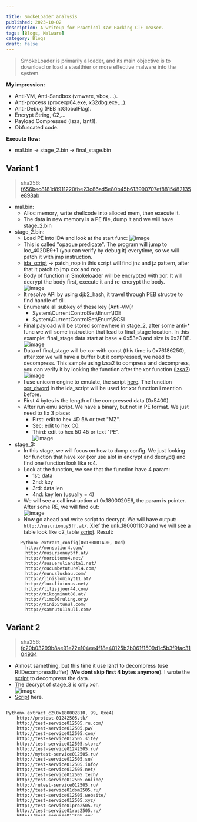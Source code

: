 ```yaml
---

title: SmokeLoader analysis
published: 2023-10-02
description: A writeup for Practical Car Hacking CTF Teaser.
tags: [Blogs, Malware]
category: Blogs
draft: false
---
```


> SmokeLoader is primarily a loader, and its main objective is to download or load a stealthier or more effective malware into the system.

**My impression:**
  + Anti-VM, Anti-Sandbox (vmware, vbox,...).
  + Anti-process (procexp64.exe, x32dbg.exe,...).
  + Anti-Debug (PEB ntGlobalFlag).
  + Encrypt String, C2,...
  + Payload Compressed (lsza, lznt1).
  + Obfuscated code.

**Execute flow:**
  + mal.bin -> stage_2.bin -> final_stage.bin

## Variant 1
  > sha256: [f656bec8181d8911220fbe23c86ad5e80b45b613990707ef8815482135e898ab](https://www.virustotal.com/gui/file/cef4f5f561b5c481c67e0a9a3dd751d18d696b61c7a5dab5ebb29535093741b4)
  - mal.bin:
    - Alloc memory, write shellcode into alloced mem, then execute it.
    - The data in new memory is a PE file, dump it and we will have stage_2.bin
  - stage_2.bin:
    - Load PE into IDA and look at the start func:
      ![image](pic/variant_1_start.png)
    - This is called ["opaque predicate"](https://en.wikipedia.org/wiki/Opaque_predicate). The program will jump to loc_402DE9+1 (you can verify by debug it) everytime, so we will patch it with jmp instruction.
    - [ida_script](https://github.com/AnduinBrian/malware_adventure/blob/SmokeLoader/SmokeLoader/ida_script_universal/ida_script.py#L12) -> patch_nop in this script will find jnz and jz pattern, after that it patch to jmp xxx and nop.
    - Body of function in Smokeloader will be encrypted with xor. It will decrypt the body first, execute it and re-encrypt the body. <br>
    ![image](pic/variant_1_func.png)
    - It resolve API by using djb2_hash, it travel through PEB structre to find handle of dll.
    - Enumerate all subkey of these key (Anti-VM):
      - System\CurrentControlSet\Enum\IDE
      - System\CurrentControlSet\Enum\SCSI
    - Final payload will be stored somewhere in stage_2, after some anti-* func we will some instruction that lead to final_stage location. In this example: final_stage data start at base + 0x53e3 and size is 0x2FDE.<br>
    ![image](pic/variant_1_size.png)
    - Data of final_stage will be xor with const (this time is 0x76186250), after xor we will have a buffer but it compressed, we need to decompress. This sample using lzsa2 to compress and decompress, you can verify it by looking the function after the xor function ([lzsa2](https://www.manhunter.ru/assembler/1593_raspakovka_dannih_v_formate_lzsa1_i_lzsa2_na_assemblere.html)) <br>
    ![image](pic/variant_1_lzsa2.png)
    - I use unicorn engine to emulate, the script [here](https://github.com/AnduinBrian/malware_adventure/blob/SmokeLoader/SmokeLoader/variant%201/Scripts/ida_uc_emu.py). The function [xor_dword](https://github.com/AnduinBrian/malware_adventure/blob/SmokeLoader/SmokeLoader/ida_script_universal/ida_script.py#L38) in the ida_script will be used for xor function i mention before.
    - First 4 bytes is the length of the compressed data (0x5400).
    - After run emu script. We have a binary, but not in PE format. We just need to fix 3 place:
      - First: edit to hex 4D 5A or text "MZ".
      - Sec: edit to hex C0.
      - Third: edit to hex 50 45 or text "PE". <br>
   ![image](pic/variant_1_pe.png)
  - stage_3:
    - In this stage, we will focus on how to dump config. We just looking for function that have xor (xor use alot in encrypt and decrypt) and find one function look like rc4.
    - Look at the function, we see that the function have 4 param:
      - 1st: data
      - 2nd: key
      - 3rd: data len
      - 4nd: key len (usually = 4) 
    - We will see a call instruction at 0x1800020E6, the param is pointer. After some RE, we will find out:<br>
      ![image](pic/variant_1_structure.png)
    - Now go ahead and write script to decrypt. We will have output: ```http://nusurionuy5ff.at/```. Xref the unk_1800011C0 and we will see a table look like c2_table [script](https://github.com/AnduinBrian/malware_adventure/blob/SmokeLoader/SmokeLoader/variant%201/Scripts/extract_conf.py#L29). Result:
    ```
      Python> extract_config(0x180001A90, 0xd)
        http://monsutiur4.com/
        http://nusurionuy5ff.at/
        http://moroitomo4.net/
        http://susuerulianita1.net/
        http://cucumbetuturel4.com/
        http://nunuslushau.com/
        http://linislominyt11.at/
        http://luxulixionus.net/
        http://lilisjjoer44.com/
        http://nikogminut88.at/
        http://limo00ruling.org/
        http://mini55tunul.com/
        http://samnutu11nuli.com/
    ```
    
## Variant 2
> sha256: [fc20b03299b8ae91e72e104ee4f18e40125b2b061f1509d1c5b3f9fac3104934](https://www.virustotal.com/gui/file/fc20b03299b8ae91e72e104ee4f18e40125b2b061f1509d1c5b3f9fac3104934)
  - Almost samething, but this time it use lznt1 to decompress (use RtlDecompressBuffer) (**We dont skip first 4 bytes anymore**). I wrote the [script](https://github.com/AnduinBrian/malware_adventure/blob/SmokeLoader/SmokeLoader/variant%202/Scripts/lznt1_decompress.py) to decompress the data.
  - The decrypt of stage_3 is only xor. <br>
  ![image](pic/variant_2_structure.png)
  - [Script](https://github.com/AnduinBrian/malware_adventure/blob/SmokeLoader/SmokeLoader/variant%202/Scripts/extract_config.py) here.
  
<div style="height: 300px; overflow-y: scroll;border: none">

```console
Python> extract_c2(0x180002810, 99, 0xe4)
    http://protest-01242505.tk/
    http://test-service012505.ru.com/
    http://test-service012505.pw/
    http://test-service012505.com/
    http://test-service012505.site/
    http://test-service012505.store/
    http://test-service01242505.ru/
    http://mytest-service012505.ru/
    http://test-service012505.su/
    http://test-service012505.info/
    http://test-service012505.net/
    http://test-service012505.tech/
    http://test-service012505.online/
    http://rutest-service012505.ru/
    http://test-service01dom2505.ru/
    http://test-service012505.website/
    http://test-service012505.xyz/
    http://test-service01pro2505.ru/
    http://test-service01rus2505.ru/
    http://test-service012505.eu/
    http://test-service012505.press/
    http://protest-service012505.ru/
    http://rustest-service012505.ru/
    http://test-service012505.net2505.ru/
    http://test-service012505.space/
    http://domtest-service012505.ru/
    http://mirtest-service012505.ru/
    http://test-service012505.org2505.ru/
    http://test-service012505.pp2505.ru/
    http://test-service012505.pro/
    http://test-service012505.host/
    http://test-service012505.fun/
    http://mostest-service012505.ru/
    http://toptest-service012505.ru/
    http://alltest-service012505.ru/
    http://vsetest-service012505.ru/
    http://newtest-service012505.ru/
    http://biotest-service012505.ru/
    http://test-service01shop2505.ru/
    http://test-service01info2505.ru/
    http://test-service01plus2505.ru/
    http://test-service01club2505.ru/
    http://test-service01torg2505.ru/
    http://test-service01land2505.ru/
    http://test-service01life2505.ru/
    http://test-service01blog2505.ru/
    http://megatest-service012505.ru/
    http://infotest-service012505.ru/
    http://besttest-service012505.ru/
    http://shoptest-service012505.ru/
    http://kupitest-service012505.ru/
    http://proftest-service012505.ru/
    http://clubtest-service012505.ru/
    http://mytest-service01242505.ru/
    http://rutest-service01242505.ru/
    http://test-service01stroy2505.ru/
    http://test-service01forum2505.ru/
    http://supertest-service012505.ru/
    http://protest-service01242505.ru/
    http://protest-01252505.ml/
    http://protest-01262505.ga/
    http://protest-01272505.cf/
    http://protest-01282505.gq/
    http://protest-01292505.com/
    http://protest-01302505.net/
    http://protest-01312505.org/
    http://protest-01322505.biz/
    http://protest-01332505.info/
    http://protest-01342505.eu/
    http://protest-01352505.nl/
    http://protest-01362505.mobi/
    http://protest-01372505.name/
    http://protest-01382505.me/
    http://protest-01392505.garden/
    http://protest-01402505.art/
    http://protest-01412505.band/
    http://protest-01422505.bargains/
    http://protest-01432505.bet/
    http://protest-01442505.blue/
    http://protest-01452505.business/
    http://protest-01462505.casa/
    http://protest-01472505.city/
    http://protest-01482505.click/
    http://protest-01492505.company/
    http://protest-01502505.futbol/
    http://protest-01512505.gallery/
    http://protest-01522505.game/
    http://protest-01532505.games/
    http://protest-01542505.graphics/
    http://protest-01552505.group/
    http://protest-02252505.ml/
    http://protest-02262505.ga/
    http://protest-02272505.cf/
    http://protest-02282505.gq/
    http://protest-03252505.ml/
    http://protest-03262505.ga/
    http://protest-03272505.cf/
    http://protest-03282505.gq/
    http://protest-05242505.tk/
```
</div>
